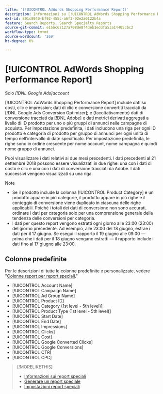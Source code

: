 ```yaml
---
title: '[!UICONTROL AdWords Shopping Performance Report]'
description: Informazioni su [!UICONTROL AdWords Shopping Performance Report].
exl-id: 891c8940-bf92-455c-a6f3-92e2a0122b4a
feature: Search Reports, Search Specialty Reports
source-git-commit: e16bc62127a708de8f4deb1eddfa53a14405cbc2
workflow-type: tm+mt
source-wordcount: '269'
ht-degree: 0%

---
```


# [!UICONTROL AdWords Shopping Performance Report]

Solo *[!DNL Google Ads]account*

[!UICONTROL AdWords Shopping Performance Report] include dati su costi, clic e impression; dati di clic e conversione convertiti tracciati da [!DNL Google Ads Conversion Optimizer]; e (facoltativamente) dati di conversione tracciati da [!DNL Adobe] e dati metrici derivati aggregati a livello di ID prodotto per uno o più gruppi di annunci nelle campagne di acquisto. Per impostazione predefinita, i dati includono una riga per ogni ID prodotto e categoria di prodotto per gruppo di annunci per ogni unità di tempo nell’intervallo di date specificato. Per impostazione predefinita, le righe sono in ordine crescente per nome account, nome campagna e quindi nome gruppo di annunci.

Puoi visualizzare i dati relativi ai due mesi precedenti. I dati precedenti al 21 settembre 2018 possono essere visualizzati in due righe: una con i dati di costo e clic e una con i dati di conversione tracciati da Adobe. I dati successivi vengono visualizzati su una riga.

>[!NOTE]
>
>* Se il prodotto include la colonna [!UICONTROL Product Category] e un prodotto appare in più categorie, il prodotto appare in più righe e il conteggio di conversione viene duplicato in ciascuna delle righe applicabili. Poiché i totali dei dati di conversione non sono accurati, ordinare i dati per categoria solo per una comprensione generale della tendenza delle conversioni per categoria.
>* I dati per questo report vengono estratti ogni giorno alle 23:00 (23:00) del giorno precedente. Ad esempio, alle 23:00 del 18 giugno, estrae i dati per il 17 giugno. Se esegui il rapporto il 19 giugno alle 09:00 — prima che i dati per il 18 giugno vengano estratti — il rapporto include i dati fino al 17 giugno alle 23:00.

## Colonne predefinite

Per le descrizioni di tutte le colonne predefinite e personalizzate, vedere &quot;[Colonne report per report speciali](specialty-report-columns.md).&quot;

* [!UICONTROL Account Name]
* [!UICONTROL Campaign Name]
* [!UICONTROL Ad Group Name]
* [!UICONTROL Product ID]
* [!UICONTROL Category (1st level - 5th level)]
* [!UICONTROL Product Type (1st level - 5th level)]
* [!UICONTROL Start Date]
* [!UICONTROL End Date]
* [!UICONTROL Impressions]
* [!UICONTROL Clicks]
* [!UICONTROL Cost]
* [!UICONTROL Google Converted Clicks]
* [!UICONTROL Google Conversions]
* [!UICONTROL CTR]
* [!UICONTROL CPC]

>[!MORELIKETHIS]
>
>* [Informazioni sui report speciali](specialty-report-about.md)
>* [Generare un report speciale](specialty-report-generate.md)
>* [Impostazioni report speciali](specialty-report-settings.md)

